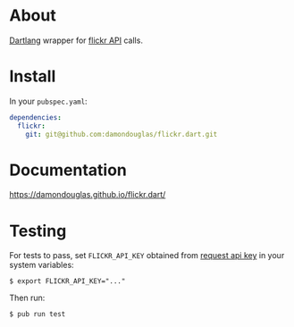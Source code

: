 # About

[Dartlang](https://www.dartlang.org) wrapper for [flickr API](https://www.flickr.com/services/api/) calls.

# Install

In your `pubspec.yaml`:

```yaml
dependencies:
  flickr:
    git: git@github.com:damondouglas/flickr.dart.git
```

# Documentation

https://damondouglas.github.io/flickr.dart/

# Testing

For tests to pass, set `FLICKR_API_KEY` obtained from [request api key](https://www.flickr.com/services/apps/create/apply/) in your system variables:

`$ export FLICKR_API_KEY="..."`

Then run:

`$ pub run test`
